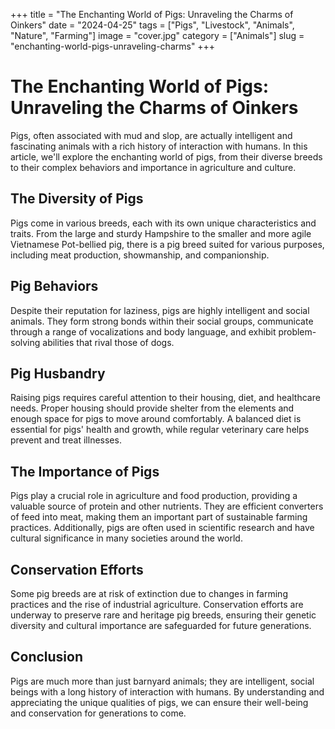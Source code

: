 +++
title = "The Enchanting World of Pigs: Unraveling the Charms of Oinkers"
date = "2024-04-25"
tags = ["Pigs", "Livestock", "Animals", "Nature", "Farming"]
image = "cover.jpg"
category = ["Animals"]
slug = "enchanting-world-pigs-unraveling-charms"
+++

# The Enchanting World of Pigs: Unraveling the Charms of Oinkers

Pigs, often associated with mud and slop, are actually intelligent and fascinating animals with a rich history of
interaction with humans. In this article, we'll explore the enchanting world of pigs, from their diverse breeds to their
complex behaviors and importance in agriculture and culture.

## The Diversity of Pigs

Pigs come in various breeds, each with its own unique characteristics and traits. From the large and sturdy Hampshire to
the smaller and more agile Vietnamese Pot-bellied pig, there is a pig breed suited for various purposes, including meat
production, showmanship, and companionship.

## Pig Behaviors

Despite their reputation for laziness, pigs are highly intelligent and social animals. They form strong bonds within
their social groups, communicate through a range of vocalizations and body language, and exhibit problem-solving
abilities that rival those of dogs.

## Pig Husbandry

Raising pigs requires careful attention to their housing, diet, and healthcare needs. Proper housing should provide
shelter from the elements and enough space for pigs to move around comfortably. A balanced diet is essential for pigs'
health and growth, while regular veterinary care helps prevent and treat illnesses.

## The Importance of Pigs

Pigs play a crucial role in agriculture and food production, providing a valuable source of protein and other nutrients.
They are efficient converters of feed into meat, making them an important part of sustainable farming practices.
Additionally, pigs are often used in scientific research and have cultural significance in many societies around the
world.

## Conservation Efforts

Some pig breeds are at risk of extinction due to changes in farming practices and the rise of industrial agriculture.
Conservation efforts are underway to preserve rare and heritage pig breeds, ensuring their genetic diversity and
cultural importance are safeguarded for future generations.

## Conclusion

Pigs are much more than just barnyard animals; they are intelligent, social beings with a long history of interaction
with humans. By understanding and appreciating the unique qualities of pigs, we can ensure their well-being and
conservation for generations to come.
